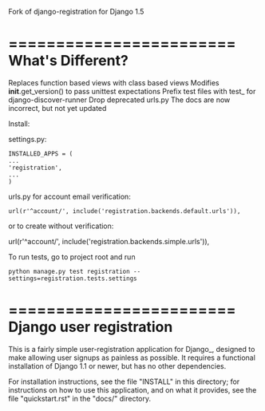 Fork of django-registration for Django 1.5

========================
What's Different?
========================
Replaces function based views with class based views
Modifies __init__.get_version() to pass unittest expectations
Prefix test files with test_ for django-discover-runner
Drop deprecated urls.py
The docs are now incorrect, but not yet updated

Install:

settings.py:

    INSTALLED_APPS = (
    ...
    'registration',
    ...
    )

urls.py
for account email verification:

    url(r'^account/', include('registration.backends.default.urls')),

 or to create without verification:

   url(r'^account/', include('registration.backends.simple.urls')), 

To run tests, go to project root and run

    python manage.py test registration --settings=registration.tests.settings

========================
Django user registration
========================

This is a fairly simple user-registration application for Django_,
designed to make allowing user signups as painless as possible. It
requires a functional installation of Django 1.1 or newer, but has no
other dependencies.

For installation instructions, see the file "INSTALL" in this
directory; for instructions on how to use this application, and on
what it provides, see the file "quickstart.rst" in the "docs/"
directory.